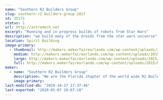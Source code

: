 ```yaml
---
name: "Southern R2 Builders Group"
slug: southern-r2-builders-group-2017
id: 35172
status: 1
url: Http://astromech.net
excerpt: "Running and in progress builds of robots from Star Wars"
description: "we build many of the droids from the star wars universe"
location: Spirit Building
image-primary:
  - thumbnail: http://makers.makerfaireorlando.com/wp-content/uploads/2015/06/224745_10151001451231787_1186744176_n-150x150.jpg
    medium: http://makers.makerfaireorlando.com/wp-content/uploads/2015/06/224745_10151001451231787_1186744176_n-300x225.jpg
    large: http://makers.makerfaireorlando.com/wp-content/uploads/2015/06/224745_10151001451231787_1186744176_n.jpg
    full: http://makers.makerfaireorlando.com/wp-content/uploads/2015/06/224745_10151001451231787_1186744176_n.jpg
maker:
  - name: "Southern R2 Builders Group"
    description: "We are the Florida chapter of the world wide R2 Builders club. We help each other build our favorite little buddy from Star Wars, R2-D2 and his friends."
    image-primary: 
last-modified-db: "2019-10-27 17:37:46"
last-exported: "2020-05-07 10:07:18"
---
```


